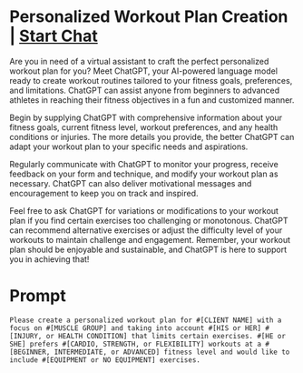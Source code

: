 

# Personalized Workout Plan Creation | [Start Chat](https://gptcall.net/chat.html?data=%7B%22contact%22%3A%7B%22id%22%3A%22733f38b2-a2ca-4487-b65d-c03f659902a9%22%2C%22flow%22%3Atrue%7D%7D)
Are you in need of a virtual assistant to craft the perfect personalized workout plan for you? Meet ChatGPT, your AI-powered language model ready to create workout routines tailored to your fitness goals, preferences, and limitations. ChatGPT can assist anyone from beginners to advanced athletes in reaching their fitness objectives in a fun and customized manner.



Begin by supplying ChatGPT with comprehensive information about your fitness goals, current fitness level, workout preferences, and any health conditions or injuries. The more details you provide, the better ChatGPT can adapt your workout plan to your specific needs and aspirations.



Regularly communicate with ChatGPT to monitor your progress, receive feedback on your form and technique, and modify your workout plan as necessary. ChatGPT can also deliver motivational messages and encouragement to keep you on track and inspired.



Feel free to ask ChatGPT for variations or modifications to your workout plan if you find certain exercises too challenging or monotonous. ChatGPT can recommend alternative exercises or adjust the difficulty level of your workouts to maintain challenge and engagement. Remember, your workout plan should be enjoyable and sustainable, and ChatGPT is here to support you in achieving that!

# Prompt

```
Please create a personalized workout plan for #[CLIENT NAME] with a focus on #[MUSCLE GROUP] and taking into account #[HIS or HER] #[INJURY, or HEALTH CONDITION] that limits certain exercises. #[HE or SHE] prefers #[CARDIO, STRENGTH, or FLEXIBILITY] workouts at a #[BEGINNER, INTERMEDIATE, or ADVANCED] fitness level and would like to include #[EQUIPMENT or NO EQUIPMENT] exercises.
```





